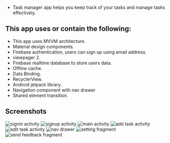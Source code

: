 * Task manager app helps you keep track of your tasks and manage tasks effectively.

## This app uses or contain the following:
* This app uses MVVM architecture.
* Material design components.
* Firebase authentication, users can sign up using email address.
* viewpager 2.
* Firebase realtime database to store users data.
* Offline cache.
* Data Binding.
* RecyclerView.
* Android jetpack library.
* Navigation component with nav drawer
* Shared element transition.

## Screenshots
![signin activity](screenshots/signin-activity.png)
![signup activity](screenshots/signup-activity.png)
![main activity](screenshots/main-activity.png)
![add task activity](screenshots/add-task-activity.png)
![edit task activity](screenshots/edit-task-activity.png)
![nav drawer](screenshots/nav-drawer.png)
![setting fragment](screenshots/setting-fragment.png)
![send feedback fragment](screenshots/send-feedback-fragment.png)
